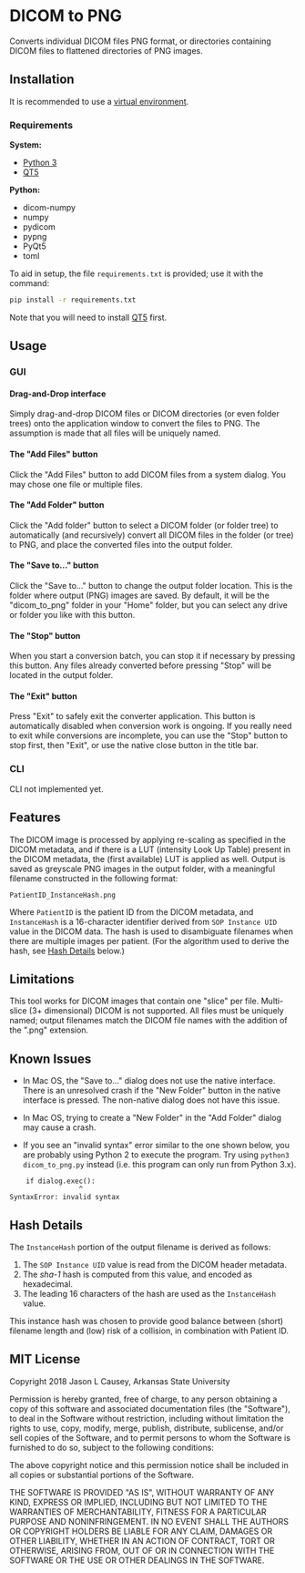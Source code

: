 # DICOM to PNG
Converts individual DICOM files PNG format, or directories containing DICOM
files to flattened directories of PNG images.

## Installation
It is recommended to use a [virtual environment](https://virtualenv.pypa.io/en/stable/).

### Requirements
**System:**

* [Python 3](https://www.python.org/)
* [QT5](https://www.qt.io/)

**Python:**

* dicom-numpy
* numpy
* pydicom
* pypng
* PyQt5
* toml

To aid in setup, the file `requirements.txt` is provided; use it with the command:

```bash
pip install -r requirements.txt
```

Note that you will need to install [QT5](https://www.qt.io/) first.

## Usage
### GUI
#### Drag-and-Drop interface
Simply drag-and-drop DICOM files or DICOM directories (or even folder trees)
onto the application window to convert the files to PNG.  The assumption is made that
all files will be uniquely named.

#### The "Add Files" button
Click the "Add Files" button to add DICOM files from a system dialog.  You may chose one file or multiple files.

#### The "Add Folder" button
Click the "Add folder" button to select a DICOM folder (or folder tree) to automatically (and recursively) convert all DICOM files in the folder (or tree) to PNG, and place the converted files into the output folder.

#### The "Save to..." button
Click the "Save to..." button to change the output folder location.  This is the folder where output (PNG) images are saved.  By default, it will be the "dicom_to_png" folder in your "Home" folder, but you can select any drive or folder you like with this button.

#### The "Stop" button
When you start a conversion batch, you can stop it if necessary by pressing this button.  Any files already converted before pressing "Stop" will be located in the output folder.

#### The "Exit" button
Press "Exit" to safely exit the converter application.  This button is automatically disabled when conversion work is ongoing.  If you really need to exit while conversions are incomplete, you can use the "Stop" button to stop first, then "Exit", or use the native close button in the title bar.

### CLI
CLI not implemented yet.

## Features
The DICOM image is processed by applying re-scaling as specified in the DICOM metadata, and if there is a LUT (intensity Look Up Table) present in the DICOM metadata, the (first available) LUT is applied as well.  Output is saved as greyscale PNG images in the output folder, with a meaningful filename constructed in the following format:

```text
PatientID_InstanceHash.png
```

Where `PatientID` is the patient ID from the DICOM metadata, and `InstanceHash` is a 16-character identifier derived from `SOP Instance UID` value in the DICOM data.  The hash is used to disambiguate filenames when there are multiple images per patient.  (For the algorithm used to derive the hash, see [Hash Details](#hash-details) below.)

## Limitations
This tool works for DICOM images that contain one "slice" per file.  Multi-slice (3+ dimensional) DICOM is not supported.  All files must be uniquely named; output filenames match the DICOM file names with the addition of the ".png" extension.

## Known Issues
* In Mac OS, the "Save to..." dialog does not use the native interface.  There is an unresolved crash if the "New Folder" button in the native interface is pressed.  The non-native dialog does not have this issue.
* In Mac OS, trying to create a "New Folder" in the "Add Folder" dialog may cause a crash.

* If you see an "invalid syntax" error similar to the one shown below, you are probably using Python 2 to execute the program.  Try using `python3 dicom_to_png.py` instead (i.e. this program can only run from Python 3.x).

```text
    if dialog.exec():
                 ^
SyntaxError: invalid syntax
```

## Hash Details
The `InstanceHash` portion of the output filename is derived as follows:

1. The `SOP Instance UID` value is read from the DICOM header metadata.
2. The *sha-1* hash is computed from this value, and encoded as hexadecimal.
3. The leading 16 characters of the hash are used as the `InstanceHash` value.

This instance hash was chosen to provide good balance between (short) filename length and (low) risk of a collision, in combination with Patient ID.

## MIT License

Copyright 2018 Jason L Causey, Arkansas State University

Permission is hereby granted, free of charge, to any person obtaining a copy
of this software and associated documentation files (the "Software"), to deal
in the Software without restriction, including without limitation the rights
to use, copy, modify, merge, publish, distribute, sublicense, and/or sell
copies of the Software, and to permit persons to whom the Software is
furnished to do so, subject to the following conditions:

The above copyright notice and this permission notice shall be included in all
copies or substantial portions of the Software.

THE SOFTWARE IS PROVIDED "AS IS", WITHOUT WARRANTY OF ANY KIND, EXPRESS OR
IMPLIED, INCLUDING BUT NOT LIMITED TO THE WARRANTIES OF MERCHANTABILITY,
FITNESS FOR A PARTICULAR PURPOSE AND NONINFRINGEMENT. IN NO EVENT SHALL THE
AUTHORS OR COPYRIGHT HOLDERS BE LIABLE FOR ANY CLAIM, DAMAGES OR OTHER
LIABILITY, WHETHER IN AN ACTION OF CONTRACT, TORT OR OTHERWISE, ARISING FROM,
OUT OF OR IN CONNECTION WITH THE SOFTWARE OR THE USE OR OTHER DEALINGS IN THE
SOFTWARE.